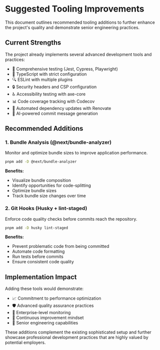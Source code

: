 # Suggested Tooling Improvements

This document outlines recommended tooling additions to further enhance the project's quality and demonstrate senior engineering practices.

## Current Strengths

The project already implements several advanced development tools and practices:

- 🧪 Comprehensive testing (Jest, Cypress, Playwright)
- 📝 TypeScript with strict configuration
- 🔍 ESLint with multiple plugins
- 🔒 Security headers and CSP configuration
- ♿ Accessibility testing with axe-core
- 📊 Code coverage tracking with Codecov
- 🤖 Automated dependency updates with Renovate
- 🤖 AI-powered commit message generation

## Recommended Additions

### 1. Bundle Analysis (@next/bundle-analyzer)

Monitor and optimize bundle sizes to improve application performance.

```bash
pnpm add -D @next/bundle-analyzer
```

**Benefits:**

- Visualize bundle composition
- Identify opportunities for code-splitting
- Optimize bundle sizes
- Track bundle size changes over time

### 2. Git Hooks (Husky + lint-staged)

Enforce code quality checks before commits reach the repository.

```bash
pnpm add -D husky lint-staged
```

**Benefits:**

- Prevent problematic code from being committed
- Automate code formatting
- Run tests before commits
- Ensure consistent code quality

## Implementation Impact

Adding these tools would demonstrate:

- 📈 Commitment to performance optimization
- 🛡️ Advanced quality assurance practices
- 🎯 Enterprise-level monitoring
- 🔄 Continuous improvement mindset
- 💪 Senior engineering capabilities

These additions complement the existing sophisticated setup and further showcase professional development practices that are highly valued by potential employers.
